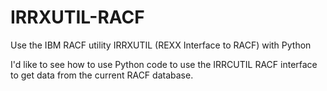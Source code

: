 # IRRXUTIL-RACF
Use the IBM RACF utility IRRXUTIL (REXX Interface to RACF) with Python

I'd like to see how to use Python code to use the IRRCUTIL RACF interface to get data from the current RACF database.

